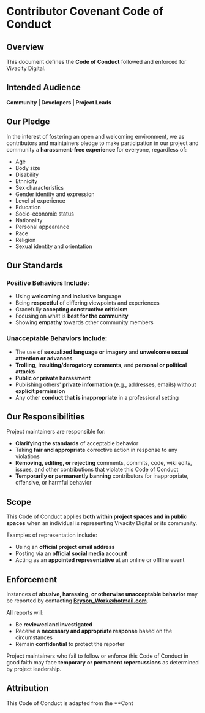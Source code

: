 # Contributor Covenant Code of Conduct  

## Overview  
This document defines the **Code of Conduct** followed and enforced for Vivacity Digital.  

## Intended Audience  
**Community | Developers | Project Leads**  

## Our Pledge  
In the interest of fostering an open and welcoming environment, we as contributors and maintainers pledge to make participation in our project and community a **harassment-free experience** for everyone, regardless of:  
- Age  
- Body size  
- Disability  
- Ethnicity  
- Sex characteristics  
- Gender identity and expression  
- Level of experience  
- Education  
- Socio-economic status  
- Nationality  
- Personal appearance  
- Race  
- Religion  
- Sexual identity and orientation  

## Our Standards  

### **Positive Behaviors Include:**  
- Using **welcoming and inclusive** language  
- Being **respectful** of differing viewpoints and experiences  
- Gracefully **accepting constructive criticism**  
- Focusing on what is **best for the community**  
- Showing **empathy** towards other community members  

### **Unacceptable Behaviors Include:**  
- The use of **sexualized language or imagery** and **unwelcome sexual attention or advances**  
- **Trolling**, **insulting/derogatory comments**, and **personal or political attacks**  
- **Public or private harassment**  
- Publishing others' **private information** (e.g., addresses, emails) without **explicit permission**  
- Any other **conduct that is inappropriate** in a professional setting  

## Our Responsibilities  
Project maintainers are responsible for:  
- **Clarifying the standards** of acceptable behavior  
- Taking **fair and appropriate** corrective action in response to any violations  
- **Removing, editing, or rejecting** comments, commits, code, wiki edits, issues, and other contributions that violate this Code of Conduct  
- **Temporarily or permanently banning** contributors for inappropriate, offensive, or harmful behavior  

## Scope  
This Code of Conduct applies **both within project spaces and in public spaces** when an individual is representing Vivacity Digital or its community.  

Examples of representation include:  
- Using an **official project email address**  
- Posting via an **official social media account**  
- Acting as an **appointed representative** at an online or offline event  

## Enforcement  
Instances of **abusive, harassing, or otherwise unacceptable behavior** may be reported by contacting **Bryson_Work@hotmail.com**.  

All reports will:  
- Be **reviewed and investigated**  
- Receive a **necessary and appropriate response** based on the circumstances  
- Remain **confidential** to protect the reporter  

Project maintainers who fail to follow or enforce this Code of Conduct in good faith may face **temporary or permanent repercussions** as determined by project leadership.  

## Attribution  
This Code of Conduct is adapted from the **Cont
